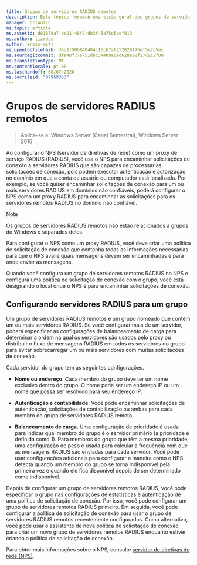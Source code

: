 ```yaml
---
title: Grupos de servidores RADIUS remotos
description: Este tópico fornece uma visão geral dos grupos de servidores RADIUS remotos do servidor de políticas de rede no Windows Server 2016.
manager: brianlic
ms.topic: article
ms.assetid: d81678a7-be21-48f2-9b3f-5a75d6aef013
ms.author: lizross
author: eross-msft
ms.openlocfilehash: 36c1f50b840404c16c67a6252826f76ef5e2b5ec
ms.sourcegitcommit: dfa48f77b751dbc34409aced628eb2f17c912f08
ms.translationtype: MT
ms.contentlocale: pt-BR
ms.lasthandoff: 08/07/2020
ms.locfileid: "87969363"
---
```

# <a name="remote-radius-server-groups"></a>Grupos de servidores RADIUS remotos

>Aplica-se a: Windows Server (Canal Semestral), Windows Server 2016

Ao configurar o NPS (servidor de diretivas de rede) como um proxy de serviço RADIUS (RADIUS), você usa o NPS para encaminhar solicitações de conexão a servidores RADIUS que são capazes de processar as solicitações de conexão, pois podem executar autenticação e autorização no domínio em que a conta de usuário ou computador está localizada. Por exemplo, se você quiser encaminhar solicitações de conexão para um ou mais servidores RADIUS em domínios não confiáveis, poderá configurar o NPS como um proxy RADIUS para encaminhar as solicitações para os servidores remotos RADIUS no domínio não confiável.

>[!NOTE]
>Os grupos de servidores RADIUS remotos não estão relacionados a grupos do Windows e separados deles.

Para configurar o NPS como um proxy RADIUS, você deve criar uma política de solicitação de conexão que contenha todas as informações necessárias para que o NPS avalie quais mensagens devem ser encaminhadas e para onde enviar as mensagens.

Quando você configura um grupo de servidores remotos RADIUS no NPS e configura uma política de solicitação de conexão com o grupo, você está designando o local onde o NPS é para encaminhar solicitações de conexão.

## <a name="configuring-radius-servers-for-a-group"></a>Configurando servidores RADIUS para um grupo

Um grupo de servidores RADIUS remotos é um grupo nomeado que contém um ou mais servidores RADIUS. Se você configurar mais de um servidor, poderá especificar as configurações de balanceamento de carga para determinar a ordem na qual os servidores são usados pelo proxy ou distribuir o fluxo de mensagens RADIUS em todos os servidores do grupo para evitar sobrecarregar um ou mais servidores com muitas solicitações de conexão.

Cada servidor do grupo tem as seguintes configurações.

- **Nome ou endereço**. Cada membro do grupo deve ter um nome exclusivo dentro do grupo. O nome pode ser um endereço IP ou um nome que possa ser resolvido para seu endereço IP.

- **Autenticação e contabilidade**. Você pode encaminhar solicitações de autenticação, solicitações de contabilização ou ambas para cada membro do grupo de servidores RADIUS remoto.

- **Balanceamento de carga**. Uma configuração de prioridade é usada para indicar qual membro do grupo é o servidor primário (a prioridade é definida como 1). Para membros do grupo que têm a mesma prioridade, uma configuração de peso é usada para calcular a frequência com que as mensagens RADIUS são enviadas para cada servidor. Você pode usar configurações adicionais para configurar a maneira como o NPS detecta quando um membro do grupo se torna indisponível pela primeira vez e quando ele fica disponível depois de ser determinado como indisponível.

Depois de configurar um grupo de servidores remotos RADIUS, você pode especificar o grupo nas configurações de estatísticas e autenticação de uma política de solicitação de conexão. Por isso, você pode configurar um grupo de servidores remotos RADIUS primeiro. Em seguida, você pode configurar a política de solicitação de conexão para usar o grupo de servidores RADIUS remotos recentemente configurados. Como alternativa, você pode usar o assistente de nova política de solicitação de conexão para criar um novo grupo de servidores remotos RADIUS enquanto estiver criando a política de solicitação de conexão.

Para obter mais informações sobre o NPS, consulte [servidor de diretivas de rede (NPS)](nps-top.md).
